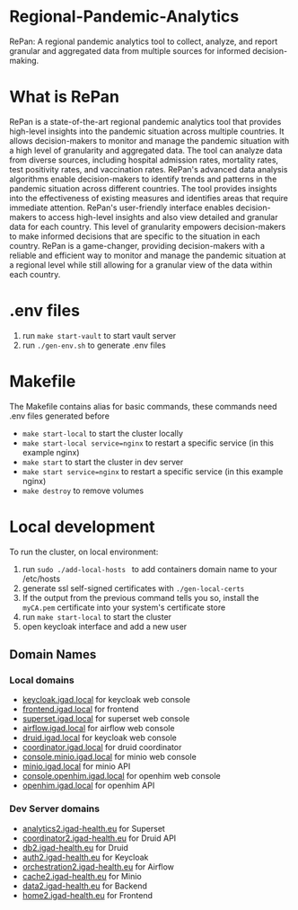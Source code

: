 # Regional-Pandemic-Analytics

RePan: A regional pandemic analytics tool to collect, analyze, and report granular and aggregated data from multiple sources for informed decision-making.

# What is RePan

RePan is a state-of-the-art regional pandemic analytics tool that provides high-level insights into the pandemic situation across multiple countries. It allows decision-makers to monitor and manage the pandemic situation with a high level of granularity and aggregated data. The tool can analyze data from diverse sources, including hospital admission rates, mortality rates, test positivity rates, and vaccination rates.
RePan's advanced data analysis algorithms enable decision-makers to identify trends and patterns in the pandemic situation across different countries. The tool provides insights into the effectiveness of existing measures and identifies areas that require immediate attention.
RePan's user-friendly interface enables decision-makers to access high-level insights and also view detailed and granular data for each country. This level of granularity empowers decision-makers to make informed decisions that are specific to the situation in each country.
RePan is a game-changer, providing decision-makers with a reliable and efficient way to monitor and manage the pandemic situation at a regional level while still allowing for a granular view of the data within each country.

# .env files
1. run `make start-vault` to start vault server
2. run `./gen-env.sh` to generate .env files

# Makefile

The Makefile contains alias for basic commands, these commands need .env files generated before

- `make start-local` to start the cluster locally
- `make start-local service=nginx` to restart a specific service (in this example nginx)
- `make start` to start the cluster in dev server
- `make start service=nginx` to restart a specific service (in this example nginx)
- `make destroy` to remove volumes

# Local development

To run the cluster, on local environment:

1. run `sudo ./add-local-hosts
` to add containers domain name to your /etc/hosts
2. generate ssl self-signed certificates with `./gen-local-certs`
3. If the output from the previous command tells you so, install the `myCA.pem` certificate into your system's certificate store
4. run `make start-local` to start the cluster
5. open keycloak interface and add a new user


## Domain Names

### Local domains

- [keycloak.igad.local](https://keycloak.igad.local "keyclaok.igad.local") for keycloak web console
- [frontend.igad.local](https://frontend.igad.local "front.igad.local") for frontend
- [superset.igad.local](https://superset.igad.local "keyclaok.igad.local") for superset web console
- [airflow.igad.local](https://airflow.igad.local "airflow.igad.local") for airflow web console
- [druid.igad.local](https://druid.igad.local "druid.igad.local") for keycloak web console
- [coordinator.igad.local](https://coordinator.igad.local "coordinator.igad.local") for druid coordinator
- [console.minio.igad.local](https://minio.igad.local "minio.igad.local") for minio web console
- [minio.igad.local](https://minio.igad.local "minio.igad.local") for minio API
- [console.openhim.igad.local](https://console.openhim.igad.local "console.openhim.igad.local") for openhim web console
- [openhim.igad.local](https://openhim.igad.local "openhim.igad.local") for openhim API

### Dev Server domains

- [analytics2.igad-health.eu](https://analytics2.igad-health.eu) for Superset
- [coordinator2.igad-health.eu](https://coordinator2.igad-health.eu) for Druid API
- [db2.igad-health.eu](https://db2.igad-health.eu) for Druid
- [auth2.igad-health.eu](https://auth2.igad-health.eu) for Keycloak
- [orchestration2.igad-health.eu](https://orchestration2.igad-health.eu) for Airflow
- [cache2.igad-health.eu](https://cache2.igad-health.eu) for Minio
- [data2.igad-health.eu](https://data2.igad-health.eu) for Backend
- [home2.igad-health.eu](https://home2.igad-health.eu) for Frontend
